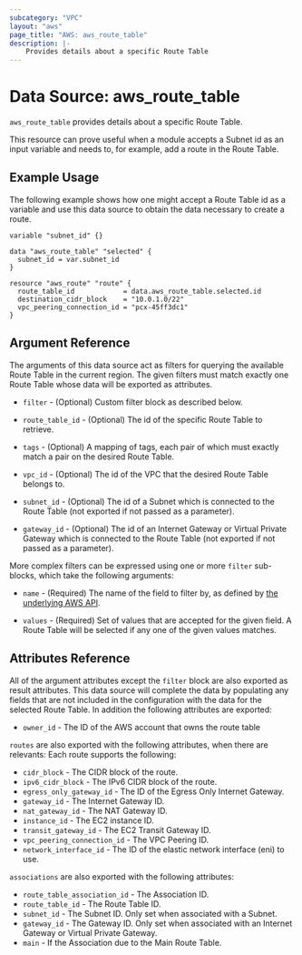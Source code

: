 ```yaml
---
subcategory: "VPC"
layout: "aws"
page_title: "AWS: aws_route_table"
description: |-
    Provides details about a specific Route Table
---
```


# Data Source: aws_route_table

`aws_route_table` provides details about a specific Route Table.

This resource can prove useful when a module accepts a Subnet id as
an input variable and needs to, for example, add a route in
the Route Table.

## Example Usage

The following example shows how one might accept a Route Table id as a variable
and use this data source to obtain the data necessary to create a route.

```hcl
variable "subnet_id" {}

data "aws_route_table" "selected" {
  subnet_id = var.subnet_id
}

resource "aws_route" "route" {
  route_table_id            = data.aws_route_table.selected.id
  destination_cidr_block    = "10.0.1.0/22"
  vpc_peering_connection_id = "pcx-45ff3dc1"
}
```

## Argument Reference

The arguments of this data source act as filters for querying the available
Route Table in the current region. The given filters must match exactly one
Route Table whose data will be exported as attributes.

* `filter` - (Optional) Custom filter block as described below.

* `route_table_id` - (Optional) The id of the specific Route Table to retrieve.

* `tags` - (Optional) A mapping of tags, each pair of which must exactly match
  a pair on the desired Route Table.

* `vpc_id` - (Optional) The id of the VPC that the desired Route Table belongs to.

* `subnet_id` - (Optional) The id of a Subnet which is connected to the Route Table (not exported if not passed as a parameter).

* `gateway_id` - (Optional) The id of an Internet Gateway or Virtual Private Gateway which is connected to the Route Table (not exported if not passed as a parameter).

More complex filters can be expressed using one or more `filter` sub-blocks,
which take the following arguments:

* `name` - (Required) The name of the field to filter by, as defined by
  [the underlying AWS API](http://docs.aws.amazon.com/AWSEC2/latest/APIReference/API_DescribeRouteTables.html).

* `values` - (Required) Set of values that are accepted for the given field.
  A Route Table will be selected if any one of the given values matches.

## Attributes Reference

All of the argument attributes except the `filter` block are also exported as
result attributes. This data source will complete the data by populating
any fields that are not included in the configuration with the data for
the selected Route Table. In addition the following attributes are exported:

* `owner_id` - The ID of the AWS account that owns the route table

`routes` are also exported with the following attributes, when there are relevants:
Each route supports the following:

* `cidr_block` - The CIDR block of the route.
* `ipv6_cidr_block` - The IPv6 CIDR block of the route.
* `egress_only_gateway_id` - The ID of the Egress Only Internet Gateway.
* `gateway_id` - The Internet Gateway ID.
* `nat_gateway_id` - The NAT Gateway ID.
* `instance_id` - The EC2 instance ID.
* `transit_gateway_id` - The EC2 Transit Gateway ID.
* `vpc_peering_connection_id` - The VPC Peering ID.
* `network_interface_id` - The ID of the elastic network interface (eni) to use.

`associations` are also exported with the following attributes:

* `route_table_association_id` - The Association ID.
* `route_table_id` - The Route Table ID.
* `subnet_id` - The Subnet ID. Only set when associated with a Subnet.
* `gateway_id` - The Gateway ID. Only set when associated with an Internet Gateway or Virtual Private Gateway.
* `main` - If the Association due to the Main Route Table.
